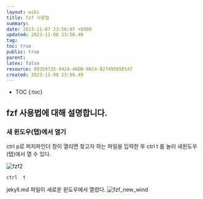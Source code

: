 ```yaml
---
layout: wiki
title: fzf 사용법
summary: 
date: 2023-11-07 23:56:07 +0900
updated: 2023-11-08 23:58.49
tag: 
toc: true
public: true
parent: 
latex: false
resource: 89359735-9424-46DB-86C4-B2749505E547
created: 2023-11-08 23:58.49
---
```

* TOC
{:toc}

## fzf 사용법에 대해 설명합니다.

### 새 윈도우(탭)에서 열기
ctrl p로 퍼지파인더 창이 열리면 찾고자 하는 파일을 입력한 후 ctrl t 를 눌러 새윈도우(탭)에서 열 수 있다.

![fzf2](../assets/img/fzf2.png)

```
ctrl  t
```

jekyll.md 파일이 새로운 윈도우에서 열렸다.
![fzf_new_wind](../assets/img/fzf_new_wind.png)



